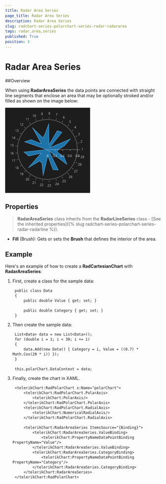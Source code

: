 ```yaml
---
title: Radar Area Series
page_title: Radar Area Series
description: Radar Area Series
slug: radchart-series-polarchart-series-radar-radararea
tags: radar,area,series
published: True
position: 3
---
```


# Radar Area Series



##Overview 

When using **RadarAreaSeries** the data points are connected with straight line segments that enclose an area that may be optionally stroked and/or filled as shown on the image below:

![Radar Area Series](images/RadarAreaSeries.png)

## Properties

>**RadarAreaSeries** class inherits from the **RadarLineSeries** class -
[See the inherited properties]({% slug radchart-series-polarchart-series-radar-radarline %}).

* **Fill** (Brush): Gets or sets the **Brush** that defines the interior of the area.

## Example

Here's an example of how to create a **RadCartesianChart** with **RadarAreaSeries**:

1. First, create a class for the sample data:

		public class Data
		{
		    public double Value { get; set; }
		
		    public double Category { get; set; }
		}

1. Then create the sample data:

		List<Data> data = new List<Data>();
		for (double i = 1; i < 30; i += 1)
		{
		    data.Add(new Data() { Category = i, Value = ((0.7) * Math.Cos(20 * i)) });
		}
		
		this.polarChart.DataContext = data;

1. Finally, create the chart in XAML.

		<telerikChart:RadPolarChart x:Name="polarChart">
		    <telerikChart:RadPolarChart.PolarAxis>
		        <telerikChart:PolarAxis/>
		    </telerikChart:RadPolarChart.PolarAxis>
		    <telerikChart:RadPolarChart.RadialAxis>
		        <telerikChart:NumericalRadialAxis/>
		    </telerikChart:RadPolarChart.RadialAxis>
		
		    <telerikChart:RadarAreaSeries ItemsSource="{Binding}">
		        <telerikChart:RadarAreaSeries.ValueBinding>
		            <telerikChart:PropertyNameDataPointBinding PropertyName="Value"/>
		        </telerikChart:RadarAreaSeries.ValueBinding>
		        <telerikChart:RadarAreaSeries.CategoryBinding>
		            <telerikChart:PropertyNameDataPointBinding PropertyName="Category"/>
		        </telerikChart:RadarAreaSeries.CategoryBinding>
		    </telerikChart:RadarAreaSeries>
		</telerikChart:RadPolarChart>
